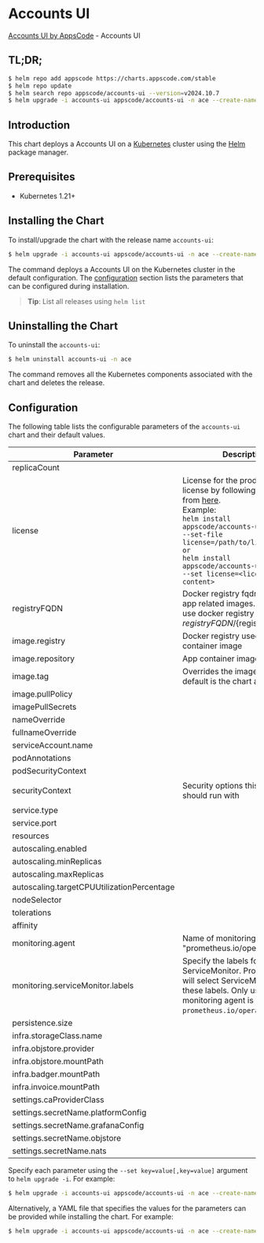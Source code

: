 # Accounts UI

[Accounts UI by AppsCode](https://github.com/appscode-cloud) - Accounts UI

## TL;DR;

```bash
$ helm repo add appscode https://charts.appscode.com/stable
$ helm repo update
$ helm search repo appscode/accounts-ui --version=v2024.10.7
$ helm upgrade -i accounts-ui appscode/accounts-ui -n ace --create-namespace --version=v2024.10.7
```

## Introduction

This chart deploys a Accounts UI on a [Kubernetes](http://kubernetes.io) cluster using the [Helm](https://helm.sh) package manager.

## Prerequisites

- Kubernetes 1.21+

## Installing the Chart

To install/upgrade the chart with the release name `accounts-ui`:

```bash
$ helm upgrade -i accounts-ui appscode/accounts-ui -n ace --create-namespace --version=v2024.10.7
```

The command deploys a Accounts UI on the Kubernetes cluster in the default configuration. The [configuration](#configuration) section lists the parameters that can be configured during installation.

> **Tip**: List all releases using `helm list`

## Uninstalling the Chart

To uninstall the `accounts-ui`:

```bash
$ helm uninstall accounts-ui -n ace
```

The command removes all the Kubernetes components associated with the chart and deletes the release.

## Configuration

The following table lists the configurable parameters of the `accounts-ui` chart and their default values.

|                 Parameter                  |                                                                                                                                                        Description                                                                                                                                                         |                                                                                            Default                                                                                             |
|--------------------------------------------|----------------------------------------------------------------------------------------------------------------------------------------------------------------------------------------------------------------------------------------------------------------------------------------------------------------------------|------------------------------------------------------------------------------------------------------------------------------------------------------------------------------------------------|
| replicaCount                               |                                                                                                                                                                                                                                                                                                                            | <code>1</code>                                                                                                                                                                                 |
| license                                    | License for the product. Get a license by following the steps from [here](https://license-issuer.appscode.com/). <br> Example: <br> `helm install appscode/accounts-ui \` <br> `--set-file license=/path/to/license/file` <br> `or` <br> `helm install appscode/accounts-ui \` <br> `--set license=<license file content>` | <code>""</code>                                                                                                                                                                                |
| registryFQDN                               | Docker registry fqdn used to pull app related images. Set this to use docker registry hosted at ${registryFQDN}/${registry}/${image}                                                                                                                                                                                       | <code>ghcr.io</code>                                                                                                                                                                           |
| image.registry                             | Docker registry used to pull app container image                                                                                                                                                                                                                                                                           | <code>appscode</code>                                                                                                                                                                          |
| image.repository                           | App container image                                                                                                                                                                                                                                                                                                        | <code>b3</code>                                                                                                                                                                                |
| image.tag                                  | Overrides the image tag whose default is the chart appVersion.                                                                                                                                                                                                                                                             | <code>""</code>                                                                                                                                                                                |
| image.pullPolicy                           |                                                                                                                                                                                                                                                                                                                            | <code>Always</code>                                                                                                                                                                            |
| imagePullSecrets                           |                                                                                                                                                                                                                                                                                                                            | <code>[]</code>                                                                                                                                                                                |
| nameOverride                               |                                                                                                                                                                                                                                                                                                                            | <code>""</code>                                                                                                                                                                                |
| fullnameOverride                           |                                                                                                                                                                                                                                                                                                                            | <code>""</code>                                                                                                                                                                                |
| serviceAccount.name                        |                                                                                                                                                                                                                                                                                                                            | <code>""</code>                                                                                                                                                                                |
| podAnnotations                             |                                                                                                                                                                                                                                                                                                                            | <code>{}</code>                                                                                                                                                                                |
| podSecurityContext                         |                                                                                                                                                                                                                                                                                                                            | <code>{}</code>                                                                                                                                                                                |
| securityContext                            | Security options this container should run with                                                                                                                                                                                                                                                                            | <code>{"allowPrivilegeEscalation":false,"capabilities":{"drop":["ALL"]},"readOnlyRootFilesystem":true,"runAsNonRoot":true,"runAsUser":65534,"seccompProfile":{"type":"RuntimeDefault"}}</code> |
| service.type                               |                                                                                                                                                                                                                                                                                                                            | <code>ClusterIP</code>                                                                                                                                                                         |
| service.port                               |                                                                                                                                                                                                                                                                                                                            | <code>80</code>                                                                                                                                                                                |
| resources                                  |                                                                                                                                                                                                                                                                                                                            | <code>{}</code>                                                                                                                                                                                |
| autoscaling.enabled                        |                                                                                                                                                                                                                                                                                                                            | <code>false</code>                                                                                                                                                                             |
| autoscaling.minReplicas                    |                                                                                                                                                                                                                                                                                                                            | <code>1</code>                                                                                                                                                                                 |
| autoscaling.maxReplicas                    |                                                                                                                                                                                                                                                                                                                            | <code>100</code>                                                                                                                                                                               |
| autoscaling.targetCPUUtilizationPercentage |                                                                                                                                                                                                                                                                                                                            | <code>80</code>                                                                                                                                                                                |
| nodeSelector                               |                                                                                                                                                                                                                                                                                                                            | <code>{}</code>                                                                                                                                                                                |
| tolerations                                |                                                                                                                                                                                                                                                                                                                            | <code>[]</code>                                                                                                                                                                                |
| affinity                                   |                                                                                                                                                                                                                                                                                                                            | <code>{}</code>                                                                                                                                                                                |
| monitoring.agent                           | Name of monitoring agent (eg "prometheus.io/operator")                                                                                                                                                                                                                                                                     | <code>""</code>                                                                                                                                                                                |
| monitoring.serviceMonitor.labels           | Specify the labels for ServiceMonitor. Prometheus crd will select ServiceMonitor using these labels. Only usable when monitoring agent is `prometheus.io/operator`.                                                                                                                                                        | <code>{}</code>                                                                                                                                                                                |
| persistence.size                           |                                                                                                                                                                                                                                                                                                                            | <code>10Gi</code>                                                                                                                                                                              |
| infra.storageClass.name                    |                                                                                                                                                                                                                                                                                                                            | <code>"standard"</code>                                                                                                                                                                        |
| infra.objstore.provider                    |                                                                                                                                                                                                                                                                                                                            | <code>""</code>                                                                                                                                                                                |
| infra.objstore.mountPath                   |                                                                                                                                                                                                                                                                                                                            | <code>""</code>                                                                                                                                                                                |
| infra.badger.mountPath                     |                                                                                                                                                                                                                                                                                                                            | <code>/badger</code>                                                                                                                                                                           |
| infra.invoice.mountPath                    |                                                                                                                                                                                                                                                                                                                            | <code>/billing</code>                                                                                                                                                                          |
| settings.caProviderClass                   |                                                                                                                                                                                                                                                                                                                            | <code>""</code>                                                                                                                                                                                |
| settings.secretName.platformConfig         |                                                                                                                                                                                                                                                                                                                            | <code>""</code>                                                                                                                                                                                |
| settings.secretName.grafanaConfig          |                                                                                                                                                                                                                                                                                                                            | <code>""</code>                                                                                                                                                                                |
| settings.secretName.objstore               |                                                                                                                                                                                                                                                                                                                            | <code>""</code>                                                                                                                                                                                |
| settings.secretName.nats                   |                                                                                                                                                                                                                                                                                                                            | <code>""</code>                                                                                                                                                                                |


Specify each parameter using the `--set key=value[,key=value]` argument to `helm upgrade -i`. For example:

```bash
$ helm upgrade -i accounts-ui appscode/accounts-ui -n ace --create-namespace --version=v2024.10.7 --set replicaCount=1
```

Alternatively, a YAML file that specifies the values for the parameters can be provided while
installing the chart. For example:

```bash
$ helm upgrade -i accounts-ui appscode/accounts-ui -n ace --create-namespace --version=v2024.10.7 --values values.yaml
```

